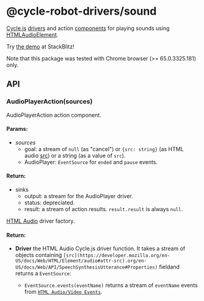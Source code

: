 <!-- This README.md is automatically generated. Edit the JSDoc comments in source code or the md files in docs/readmes/. -->

# @cycle-robot-drivers/sound

[Cycle.js](http://cycle.js.org/) [drivers](https://cycle.js.org/drivers.html) and action [components](https://cycle.js.org/components.html) for playing sounds using [HTMLAudioElement](https://developer.mozilla.org/en-US/docs/Web/API/HTMLAudioElement).

Try [the demo](https://stackblitz.com/edit/cycle-robot-drivers-demos-sound) at StackBlitz!

Note that this package was tested with Chrome browser (>= 65.0.3325.181) only.

## API

<!-- Start src/AudioPlayerAction.ts -->

### AudioPlayerAction(sources)

AudioPlayerAction action component.

#### Params:

* *sources* 
  * goal: a stream of `null` (as "cancel") or `{src: string}` (as HTML audio
    [src](https://developer.mozilla.org/en-US/docs/Web/HTML/Element/audio#attr-src))
    or a string (as a value of `src`).
  * AudioPlayer: `EventSource` for `ended` and `pause` events.

#### Return:

* sinks 
  * output: a stream for the AudioPlayer driver.
  * status: depreciated.
  * result: a stream of action results. `result.result` is always `null`.

<!-- End src/AudioPlayerAction.ts -->

<!-- Start src/index.ts -->

<!-- End src/index.ts -->

<!-- Start src/makeAudioPlayerDriver.ts -->

[HTML Audio](https://www.w3schools.com/tags/ref_av_dom.asp)
driver factory.

#### Return:

* **Driver** the HTML Audio Cycle.js driver function. It takes a   stream of objects containing `[src](https://developer.mozilla.org/en-US/docs/Web/HTML/Element/audio#attr-src).org/en-US/docs/Web/API/SpeechSynthesisUtterance#Properties)`
  fieldand returns a `EventSource`:

  * `EventSource.events(eventName)` returns a stream of  `eventName`
    events from [`HTML Audio/Video Events`](https://www.w3schools.com/tags/ref_av_dom.asp).

<!-- End src/makeAudioPlayerDriver.ts -->

